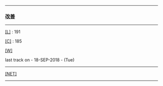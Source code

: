 
---

### [改善](https://en.wikipedia.org/wiki/Kaizen)

---

[[L]](https://github.com/ttltrk/ELSE/blob/master/LAN/ENG/LAN.MD) : 191

[[C]](https://github.com/ttltrk/PRG/blob/master/CODING.MD) : 185

[[W]](https://github.com/ttltrk/ELSE/blob/master/PWR/PWR.MD)

last track on - 18-SEP-2018 - (Tue)

---

[[NET]](http://ttltrk.net/)

---
